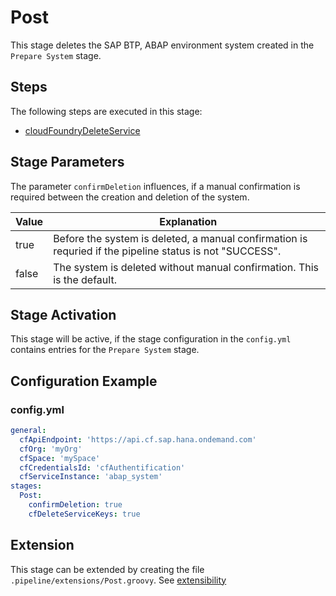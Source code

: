 # Post

This stage deletes the SAP BTP, ABAP environment system created in the `Prepare System` stage.

## Steps

The following steps are executed in this stage:

- [cloudFoundryDeleteService](../../../steps/cloudFoundryDeleteService.md)

## Stage Parameters

The parameter `confirmDeletion` influences, if a manual confirmation is required between the creation and deletion of the system.

| Value | Explanation |
| --- | --- |
| true | Before the system is deleted, a manual confirmation is requried if the pipeline status is not "SUCCESS". |
| false | The system is deleted without manual confirmation. This is the default. |

## Stage Activation

This stage will be active, if the stage configuration in the `config.yml` contains entries for the `Prepare System` stage.

## Configuration Example

### config.yml

```yaml
general:
  cfApiEndpoint: 'https://api.cf.sap.hana.ondemand.com'
  cfOrg: 'myOrg'
  cfSpace: 'mySpace'
  cfCredentialsId: 'cfAuthentification'
  cfServiceInstance: 'abap_system'
stages:
  Post:
    confirmDeletion: true
    cfDeleteServiceKeys: true
```

## Extension

This stage can be extended by creating the file `.pipeline/extensions/Post.groovy`. See [extensibility](../../../extensibility.md)
